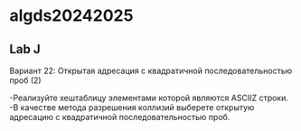 
# algds20242025

## Lab J

Вариант 22: Открытая адресация с квадратичной последовательностью проб (2)

-Реализуйте хештаблицу элементами которой являются ASCIIZ строки. 
-В качестве метода разрешения коллизий выберете открытую адресацию с квадратичной последовательностью проб.
